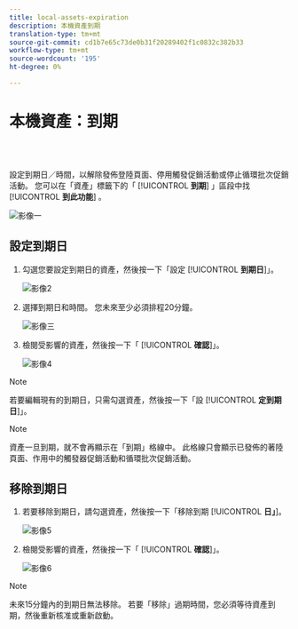 ```yaml
---
title: local-assets-expiration
description: 本機資產到期
translation-type: tm+mt
source-git-commit: cd1b7e65c73de0b31f20289402f1c0832c382b33
workflow-type: tm+mt
source-wordcount: '195'
ht-degree: 0%

---
```



# 本機資產：到期

<br> 

設定到期日／時間，以解除發佈登陸頁面、停用觸發促銷活動或停止循環批次促銷活動。 您可以在「資產」標籤下的「 [!UICONTROL **到期**] 」區段中找 [!UICONTROL **到此功能**] 。

![影像一](/help/sky/assets/programs/local-assets-expiration/local-assets-expiration-1.png)

## 設定到期日

1. 勾選您要設定到期日的資產，然後按一下「設定 [!UICONTROL **到期日**]」。

   ![影像2](/help/sky/assets/programs/local-assets-expiration/local-assets-expiration-2.png)

1. 選擇到期日和時間。 您未來至少必須排程20分鐘。

   ![影像三](/help/sky/assets/programs/local-assets-expiration/local-assets-expiration-3.png)

1. 檢閱受影響的資產，然後按一下「 [!UICONTROL **確認**]」。

   ![影像4](/help/sky/assets/programs/local-assets-expiration/local-assets-expiration-4.png)

>[!NOTE]
>
>若要編輯現有的到期日，只需勾選資產，然後按一下「設 [!UICONTROL **定到期日**]」。

>[!NOTE]
>
>資產一旦到期，就不會再顯示在「到期」格線中。 此格線只會顯示已發佈的著陸頁面、作用中的觸發器促銷活動和循環批次促銷活動。

## 移除到期日

1. 若要移除到期日，請勾選資產，然後按一下「移除到期 [!UICONTROL **日」**]。

   ![影像5](/help/sky/assets/programs/local-assets-expiration/local-assets-expiration-5.png)

1. 檢閱受影響的資產，然後按一下「 [!UICONTROL **確認**]」。

   ![影像6](/help/sky/assets/programs/local-assets-expiration/local-assets-expiration-6.png)

>[!NOTE]
>
>未來15分鐘內的到期日無法移除。 若要「移除」過期時間，您必須等待資產到期，然後重新核准或重新啟動。

